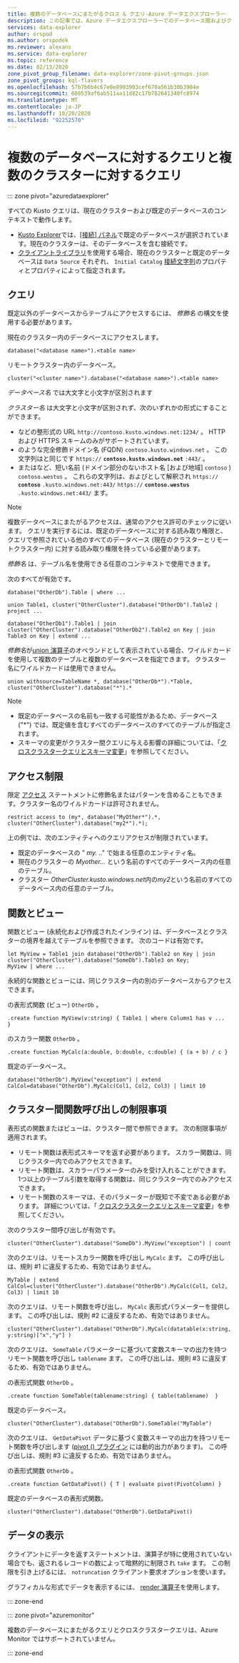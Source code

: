 ```yaml
---
title: 複数のデータベースにまたがるクロス & クエリ-Azure データエクスプローラー
description: この記事では、Azure データエクスプローラーでのデータベース間およびクロスクラスタークエリについて説明します。
services: data-explorer
author: orspod
ms.author: orspodek
ms.reviewer: alexans
ms.service: data-explorer
ms.topic: reference
ms.date: 02/13/2020
zone_pivot_group_filename: data-explorer/zone-pivot-groups.json
zone_pivot_groups: kql-flavors
ms.openlocfilehash: 57b7b6b4c67e0e8903903cef670a561b30b3904e
ms.sourcegitcommit: 608539af6ab511aa11d82c17b782641340fc8974
ms.translationtype: MT
ms.contentlocale: ja-JP
ms.lasthandoff: 10/20/2020
ms.locfileid: "92252570"
---
```

# <a name="cross-database-and-cross-cluster-queries"></a>複数のデータベースに対するクエリと複数のクラスターに対するクエリ

::: zone pivot="azuredataexplorer"

すべての Kusto クエリは、現在のクラスターおよび既定のデータベースのコンテキストで動作します。
* [Kusto Explorer](../tools/kusto-explorer.md)では、[[接続] パネル](../tools/kusto-explorer.md#connections-panel)で既定のデータベースが選択されています。現在のクラスターは、そのデータベースを含む接続です。
* [クライアントライブラリ](../api/netfx/about-kusto-data.md)を使用する場合、現在のクラスターと既定のデータベースは `Data Source` それぞれ、 `Initial Catalog` [接続文字列](../api/connection-strings/kusto.md)のプロパティとプロパティによって指定されます。

## <a name="queries"></a>クエリ
既定以外のデータベースからテーブルにアクセスするには、 *修飾名* の構文を使用する必要があります。

現在のクラスター内のデータベースにアクセスします。

```kusto
database("<database name>").<table name>
```

リモートクラスター内のデータベース。
```kusto
cluster("<cluster name>").database("<database name>").<table name>
```

*データベース名* では大文字と小文字が区別されます

*クラスター名* は大文字と小文字が区別されず、次のいずれかの形式にすることができます。
   * などの整形式の URL `http://contoso.kusto.windows.net:1234/` 。 HTTP および HTTPS スキームのみがサポートされています。
   * のような完全修飾ドメイン名 (FQDN) `contoso.kusto.windows.net` 。 この文字列はと同じです `https://` **`contoso.kusto.windows.net`** `:443/` 。
   * またはなど、短い名前 (ドメイン部分のないホスト名 [および地域] `contoso` ) `contoso.westus` 。 これらの文字列は、およびとして解釈され `https://` **`contoso`** `.kusto.windows.net:443/` `https://` **`contoso.westus`** `.kusto.windows.net:443/` ます。

> [!NOTE]
> 複数データベースにまたがるアクセスは、通常のアクセス許可のチェックに従います。
> クエリを実行するには、既定のデータベースに対する読み取り権限と、クエリで参照されている他のすべてのデータベース (現在のクラスターとリモートクラスター内) に対する読み取り権限を持っている必要があります。

*修飾名* は、テーブル名を使用できる任意のコンテキストで使用できます。

次のすべてが有効です。

```kusto
database("OtherDb").Table | where ...

union Table1, cluster("OtherCluster").database("OtherDb").Table2 | project ...

database("OtherDb1").Table1 | join cluster("OtherCluster").database("OtherDb2").Table2 on Key | join Table3 on Key | extend ...
```

*修飾名*が[union 演算子](./unionoperator.md)のオペランドとして表示されている場合、ワイルドカードを使用して複数のテーブルと複数のデータベースを指定できます。 クラスター名にワイルドカードは使用できません。

```kusto
union withsource=TableName *, database("OtherDb*").*Table, cluster("OtherCluster").database("*").*
```

> [!NOTE]
> * 既定のデータベースの名前も一致する可能性があるため、データベース ("&#42;") では、既定値を含むすべてのデータベースのすべてのテーブルが指定されます。
> * スキーマの変更がクラスター間クエリに与える影響の詳細については、「[クロスクラスタークエリとスキーマ変更](../concepts/crossclusterandschemachanges.md)」を参照してください。

## <a name="access-restriction"></a>アクセス制限

限定 [アクセス](./restrictstatement.md) ステートメントに修飾名またはパターンを含めることもできます。クラスター名のワイルドカードは許可されません。

```kusto
restrict access to (my*, database("MyOther*").*, cluster("OtherCluster").database("my2*").*);
```

上の例では、次のエンティティへのクエリアクセスが制限されています。

* 既定のデータベースの " *my.* .." で始まる任意のエンティティ名。 
* 現在のクラスターの *Myother...* という名前のすべてのデータベース内の任意のテーブル。
* クラスター *OtherCluster.kusto.windows.net*内の*my2*という名前のすべてのデータベース内の任意のテーブル。

## <a name="functions-and-views"></a>関数とビュー

関数とビュー (永続化および作成されたインライン) は、データベースとクラスターの境界を越えてテーブルを参照できます。 次のコードは有効です。

```kusto
let MyView = Table1 join database("OtherDb").Table2 on Key | join cluster("OtherCluster").database("SomeDb").Table3 on Key;
MyView | where ...
```

永続的な関数とビューには、同じクラスター内の別のデータベースからアクセスできます。

の表形式関数 (ビュー) `OtherDb` 。

```kusto
.create function MyView(v:string) { Table1 | where Column1 has v ...  }  
```

のスカラー関数 `OtherDb` 。

```kusto
.create function MyCalc(a:double, b:double, c:double) { (a + b) / c }  
```

既定のデータベース。

```kusto
database("OtherDb").MyView("exception") | extend CalCol=database("OtherDb").MyCalc(Col1, Col2, Col3) | limit 10
```

## <a name="limitations-of-cross-cluster-function-calls"></a>クラスター間関数呼び出しの制限事項

表形式の関数またはビューは、クラスター間で参照できます。 次の制限事項が適用されます。

* リモート関数は表形式スキーマを返す必要があります。 スカラー関数は、同じクラスター内でのみアクセスできます。
* リモート関数は、スカラーパラメーターのみを受け入れることができます。 1つ以上のテーブル引数を取得する関数は、同じクラスター内でのみアクセスできます。
* リモート関数のスキーマは、そのパラメーターが既知で不変である必要があります。 詳細については、「 [クロスクラスタークエリとスキーマ変更](../concepts/crossclusterandschemachanges.md)」を参照してください。

次のクラスター間呼び出しが有効です。

```kusto
cluster("OtherCluster").database("SomeDb").MyView("exception") | count
```

次のクエリは、リモートスカラー関数を呼び出し `MyCalc` ます。
この呼び出しは、規則 #1 に違反するため、有効ではありません。

```kusto
MyTable | extend CalCol=cluster("OtherCluster").database("OtherDb").MyCalc(Col1, Col2, Col3) | limit 10
```

次のクエリは、リモート関数を呼び出し、 `MyCalc` 表形式パラメーターを提供します。
この呼び出しは、規則 #2 に違反するため、有効ではありません。

```kusto
cluster("OtherCluster").database("OtherDb").MyCalc(datatable(x:string, y:string)["x","y"] )
```

次のクエリは、 `SomeTable` パラメーターに基づいて変数スキーマの出力を持つリモート関数を呼び出し `tablename` ます。
この呼び出しは、規則 #3 に違反するため、有効ではありません。

の表形式関数 `OtherDb` 。

```kusto
.create function SomeTable(tablename:string) { table(tablename)  }  
```

既定のデータベース。

```kusto
cluster("OtherCluster").database("OtherDb").SomeTable("MyTable")
```

次のクエリは、 `GetDataPivot` データに基づく変数スキーマの出力を持つリモート関数を呼び出します ([pivot () プラグイン](pivotplugin.md) には動的出力があります)。
この呼び出しは、規則 #3 に違反するため、有効ではありません。

の表形式関数 `OtherDb` 。

```kusto
.create function GetDataPivot() { T | evaluate pivot(PivotColumn) }  
```

既定のデータベースの表形式関数。

```kusto
cluster("OtherCluster").database("OtherDb").GetDataPivot()
```

## <a name="displaying-data"></a>データの表示

クライアントにデータを返すステートメントは、演算子が特に使用されていない場合でも、返されるレコードの数によって暗黙的に制限され `take` ます。 この制限を引き上げるには、 `notruncation` クライアント要求オプションを使います。

グラフィカルな形式でデータを表示するには、 [render 演算子](renderoperator.md)を使用します。

::: zone-end

::: zone pivot="azuremonitor"

複数のデータベースにまたがるクエリとクロスクラスタークエリは、Azure Monitor ではサポートされていません。

::: zone-end
